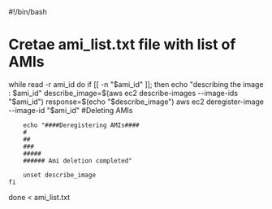 #!/bin/bash
#
# Cretae ami_list.txt file with list of AMIs
while read -r ami_id
do
    if [[ -n "$ami_id" ]]; then
        echo "describing the image : $ami_id"
        describe_image=$(aws ec2 describe-images --image-ids "$ami_id")
        response=$(echo "$describe_image")
        aws ec2 deregister-image --image-id "$ami_id"
#Deleting AMIs

        echo "####Deregistering AMIs####
        #
        ##
        ###
        #####
        ###### Ami deletion completed"

        unset describe_image
    fi
done  < ami_list.txt

